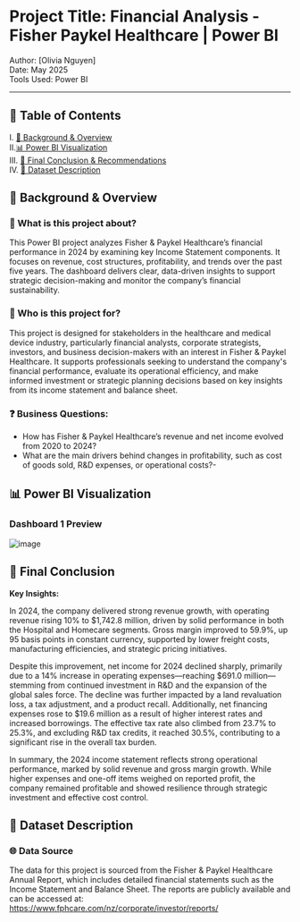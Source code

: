 # Project Title: Financial Analysis - Fisher Paykel Healthcare | Power BI



Author: [Olivia Nguyen]  
Date: May 2025  
Tools Used: Power BI 

---

## 📑 Table of Contents  
I. [📌 Background & Overview](#-background--overview)  
II.[📊 Power BI Visualization](#-power-bi-visualization)  
III. [🔎 Final Conclusion & Recommendations](#-final-conclusion--recommendations)  
IV. [📂 Dataset Description](#-dataset-description)  


## 📌 Background & Overview

### 📖 What is this project about?
This Power BI project analyzes Fisher & Paykel Healthcare’s financial performance in 2024 by examining key Income Statement components. It focuses on revenue, cost structures, profitability, and trends over the past five years. The dashboard delivers clear, data-driven insights to support strategic decision-making and monitor the company’s financial sustainability.

### 👤 Who is this project for?   
This project is designed for stakeholders in the healthcare and medical device industry, particularly financial analysts, corporate strategists, investors, and business decision-makers with an interest in Fisher & Paykel Healthcare. It supports professionals seeking to understand the company's financial performance, evaluate its operational efficiency, and make informed investment or strategic planning decisions based on key insights from its income statement and balance sheet.

### ❓ Business Questions:
- How has Fisher & Paykel Healthcare’s revenue and net income evolved from 2020 to 2024?
- What are the main drivers behind changes in profitability, such as cost of goods sold, R&D expenses, or operational costs?-


## 📊 Power BI Visualization

### Dashboard 1 Preview
![image](https://github.com/user-attachments/assets/765be3c7-c27c-434d-83ba-c3c57f6c842a)






## 🔎 Final Conclusion 
 **Key Insights:**

In 2024, the company delivered strong revenue growth, with operating revenue rising 10% to $1,742.8 million, driven by solid performance in both the Hospital and Homecare segments. Gross margin improved to 59.9%, up 95 basis points in constant currency, supported by lower freight costs, manufacturing efficiencies, and strategic pricing initiatives.

Despite this improvement, net income for 2024 declined sharply, primarily due to a 14% increase in operating expenses—reaching $691.0 million—stemming from continued investment in R&D and the expansion of the global sales force. The decline was further impacted by a land revaluation loss, a tax adjustment, and a product recall. Additionally, net financing expenses rose to $19.6 million as a result of higher interest rates and increased borrowings. The effective tax rate also climbed from 23.7% to 25.3%, and excluding R&D tax credits, it reached 30.5%, contributing to a significant rise in the overall tax burden.

In summary, the 2024 income statement reflects strong operational performance, marked by solid revenue and gross margin growth. While higher expenses and one-off items weighed on reported profit, the company remained profitable and showed resilience through strategic investment and effective cost control.

## 📂 Dataset Description

### 🌐 Data Source
The data for this project is sourced from the Fisher & Paykel Healthcare Annual Report, which includes detailed financial statements such as the Income Statement and Balance Sheet. The reports are publicly available and can be accessed at: https://www.fphcare.com/nz/corporate/investor/reports/


